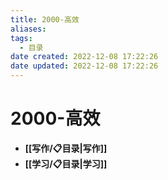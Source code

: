 ```yaml
---
title: 2000-高效
aliases:
tags:
  - 目录
date created: 2022-12-08 17:22:26
date updated: 2022-12-08 17:22:26
---
```


# 2000-高效

- **[[写作/📋目录|写作]]**
- **[[学习/📋目录|学习]]**
